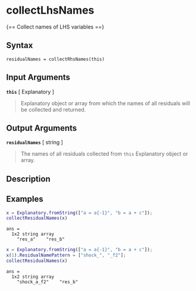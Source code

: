 # collectLhsNames  

{== Collect names of LHS variables ==}


## Syntax

    residualNames = collectRhsNames(this)


## Input Arguments

__`this`__ [ Explanatory ]
>
> Explanatory object or array from which the names of all residuals will be
> collected and returned.
> 

## Output Arguments

__`residualNames`__ [ string ]
>
> The names of all residuals collected from `this` Explanatory object or array.
> 

## Description


## Examples

```matlab
x = Explanatory.fromString(["a = a{-1}", "b = a + c"]);
collectResidualNames(x)
```

```
ans =
  1x2 string array
    "res_a"    "res_b"
```

```matlab
x = Explanatory.fromString(["a = a{-1}", "b = a + c"]);
x(1).ResidualNamePattern = ["shock_", "_f2"];
collectResidualNames(x)
```

```
ans =
  1x2 string array
    "shock_a_f2"    "res_b"
```

